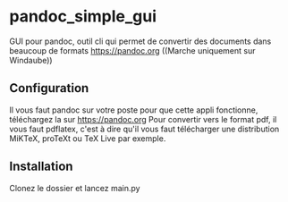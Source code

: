 # pandoc_simple_gui
GUI pour pandoc, outil cli qui permet de convertir des documents dans beaucoup de formats https://pandoc.org
((Marche uniquement sur Windaube))

## Configuration
Il vous faut pandoc sur votre poste pour que cette appli fonctionne, téléchargez la sur https://pandoc.org
Pour convertir vers le format pdf, il vous faut pdflatex, c'est à dire qu'il vous faut télécharger une distribution MiKTeX, proTeXt ou TeX Live par exemple.

## Installation
Clonez le dossier et lancez main.py
